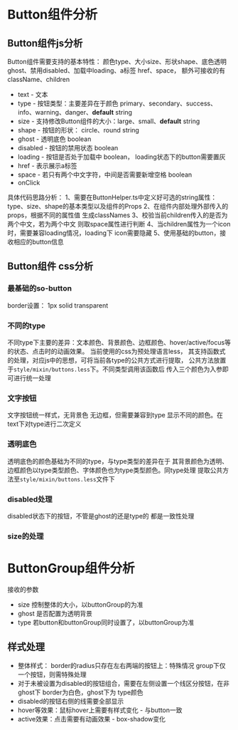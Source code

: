 # Button组件分析
## Button组件js分析
Button组件需要支持的基本特性：
  颜色type、大小size、形状shape、底色透明ghost、禁用disabled、加载中loading、a标签 href、space， 额外可接收的有className、children

* text - 文本
* type - 按钮类型：主要差异在于颜色  primary、secondary、success、info、warning、danger、**default** string
* size - 支持修改Button组件的大小：large、small、**default** string
* shape - 按钮的形状： circle、round string
* ghost - 透明底色 boolean
* disabled -  按钮的禁用状态 boolean
* loading - 按钮是否处于加载中  boolean， loading状态下的button需要置灰
* href - 表示展示a标签
* space - 若只有两个中文字符，中间是否需要新增空格  boolean
* onClick

具体代码思路分析：
  1、需要在ButtonHelper.ts中定义好可选的string属性： type、size、shape的基本类型以及组件的Props
  2、在组件内部处理外部传入的props，根据不同的属性值 生成classNames
  3、校验当前children传入的是否为两个中文，若为两个中文 则取space属性进行判断
  4、当children属性为一个icon时，需要兼容loading情况，loading下 icon需要隐藏
  5、使用基础的button，接收相应的button信息

## Button组件 css分析
### 最基础的so-button
border设置： 1px solid transparent
### 不同的type
不同type下主要的差异：文本颜色、背景颜色、边框颜色、hover/active/focus等的状态、点击时的动画效果。
当前使用的css为预处理语言less， 其支持函数式的处理，对应js中的思想，可将当前各type的公共方式进行提取，
公共方法放置于`style/mixin/buttons.less`下。不同类型调用该函数后 传入三个颜色为入参即可进行统一处理 

### 文字按钮
文字按钮统一样式，无背景色 无边框，但需要兼容到type 显示不同的颜色。在text下对type进行二次定义

### 透明底色
透明底色的颜色基础为不同的type，与type类型的差异在于 其背景颜色为透明、边框颜色以type类型颜色、字体颜色也为type类型颜色。同type处理 提取公共方法至`style/mixin/buttons.less`文件下

### disabled处理
disabled状态下的按钮，不管是ghost的还是type的 都是一致性处理
### size的处理


# ButtonGroup组件分析
接收的参数
* size 控制整体的大小，以buttonGroup的为准
* ghost 是否配置为透明背景
* type 若button和buttonGroup同时设置了，以buttonGroup为准

## 样式处理
* 整体样式： border的radius只存在左右两端的按钮上：特殊情况 group下仅一个按钮，则需特殊处理
* 对于未被设置为disabled的按钮组合，需要在左侧设置一个线区分按钮，在非ghost下 border为白色，ghost下为 type颜色
* disabled的按钮右侧的线需要全部显示
* hover等效果：鼠标hover上需要有样式变化 - 与button一致
* active效果：点击需要有动画效果 - box-shadow变化

